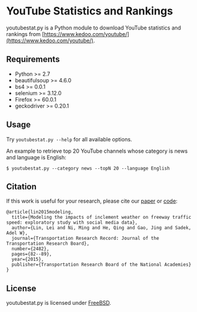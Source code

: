 YouTube Statistics and Rankings
====
youtubestat.py is a Python module to download YouTube statistics and rankings from [https://www.kedoo.com/youtube/](https://www.kedoo.com/youtube/).

Requirements
----
* Python >= 2.7
* beautifulsoup >= 4.6.0
* bs4 >= 0.0.1
* selenium >= 3.12.0
* Firefox >= 60.0.1
* geckodriver >= 0.20.1

Usage
----
Try `youtubestat.py --help` for all available options.

An example to retrieve top 20 YouTube channels whose category is news and language is English:
```
$ youtubestat.py --category news --topN 20 --language English
```

Citation
----
If this work is useful for your research, please cite our [paper](https://library.nextrans.org/) or [code](https://github.com/Eroica-cpp/YouTube-Statistics):
```
@article{lin2015modeling,
  title={Modeling the impacts of inclement weather on freeway traffic speed: exploratory study with social media data},
  author={Lin, Lei and Ni, Ming and He, Qing and Gao, Jing and Sadek, Adel W},
  journal={Transportation Research Record: Journal of the Transportation Research Board},
  number={2482},
  pages={82--89},
  year={2015},
  publisher={Transportation Research Board of the National Academies}
}
```

License
----
youtubestat.py is licensed under [FreeBSD](https://opensource.org/licenses/BSD-2-Clause).
